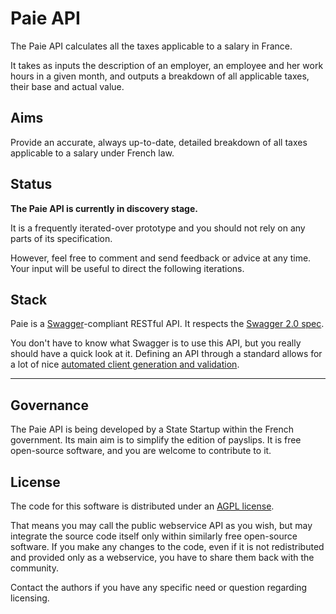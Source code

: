 Paie API
========

The Paie API calculates all the taxes applicable to a salary in France.

It takes as inputs the description of an employer, an employee and her work hours in a given month, and outputs a breakdown of all applicable taxes, their base and actual value.


Aims
----

Provide an accurate, always up-to-date, detailed breakdown of all taxes applicable to a salary under French law.


Status
------

**The Paie API is currently in discovery stage.**

It is a frequently iterated-over prototype and you should not rely on any parts of its specification.

However, feel free to comment and send feedback or advice at any time. Your input will be useful to direct the following iterations.


Stack
-----

Paie is a [Swagger](http://swagger.io)-compliant RESTful API. It respects the [Swagger 2.0 spec](https://github.com/swagger-api/swagger-spec/blob/master/versions/2.0.md).

You don't have to know what Swagger is to use this API, but you really should have a quick look at it. Defining an API through a standard allows for a lot of nice [automated client generation and validation](https://github.com/swagger-api/swagger-spec#see-it-in-action).

- - - - - -

Governance
----------

The Paie API is being developed by a State Startup within the French government. Its main aim is to simplify the edition of payslips. It is free open-source software, and you are welcome to contribute to it.


License
-------

The code for this software is distributed under an [AGPL license](http://www.gnu.org/licenses/agpl.html).

That means you may call the public webservice API as you wish, but may integrate the source code itself only within similarly free open-source software. If you make any changes to the code, even if it is not redistributed and provided only as a webservice, you have to share them back with the community.

Contact the authors if you have any specific need or question regarding licensing.
